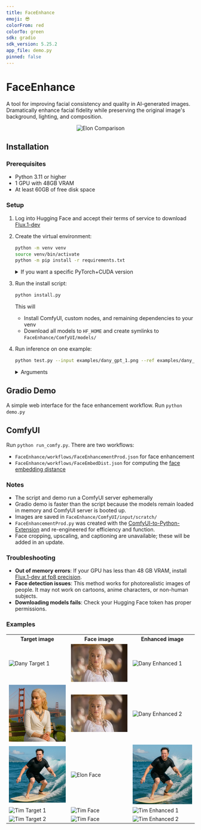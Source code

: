 ```yaml
---
title: FaceEnhance
emoji: 😎 
colorFrom: red
colorTo: green
sdk: gradio
sdk_version: 5.25.2
app_file: demo.py
pinned: false
---
```


# FaceEnhance
A tool for improving facial consistency and quality in AI-generated images. Dramatically enhance facial fidelity while preserving the original image's background, lighting, and composition.

<div style="text-align: center;">
  <img src="examples/elon_compare.gif" alt="Elon Comparison" width="600"/>
</div>

## Installation

### Prerequisites
- Python 3.11 or higher
- 1 GPU with 48GB VRAM
- At least 60GB of free disk space

### Setup

1. Log into Hugging Face and accept their terms of service to download [Flux.1-dev](https://huggingface.co/black-forest-labs/FLUX.1-dev)


2. Create the virtual environment:
   ```bash
   python -m venv venv
   source venv/bin/activate
   python -m pip install -r requirements.txt
   ```

   <details>
   <summary>If you want a specific PyTorch+CUDA version</summary>

   ```bash
   python -m pip install torch torchvision torchaudio --index-url https://download.pytorch.org/whl/cu124
   python -m pip install xformers --index-url https://download.pytorch.org/whl/cu124
   ```

   </details>

3. Run the install script:
   ```bash
   python install.py
   ```

   This will
   - Install ComfyUI, custom nodes, and remaining dependencies to your venv
   - Download all models to `HF_HOME` and create symlinks to `FaceEnhance/ComfyUI/models/`

4. Run inference on one example:

   ```bash
   python test.py --input examples/dany_gpt_1.png --ref examples/dany_face.jpg --out examples/dany_enhanced.png
   ```

   <details>
   <summary>Arguments</summary>

   - `--input` (str): Path to the input image.
   - `--ref` (str): Path to the reference face image.
   - `--output` (str): Path to save the output image.
   - `--id_weight` (float): Face ID weight. Default: 0.75.
   </details>

## Gradio Demo

A simple web interface for the face enhancement workflow. Run `python demo.py`

## ComfyUI

Run `python run_comfy.py`. There are two workflows:
- `FaceEnhance/workflows/FaceEnhancementProd.json` for face enhancement
- `FaceEnhance/workflows/FaceEmbedDist.json` for computing the [face embedding distance](https://github.com/cubiq/ComfyUI_FaceAnalysis)


### Notes
- The script and demo run a ComfyUI server ephemerally
- Gradio demo is faster than the script because the models remain loaded in memory and ComfyUI server is booted up.
- Images are saved in `FaceEnhance/ComfyUI/input/scratch/`
- `FaceEnhancementProd.py` was created with the [ComfyUI-to-Python-Extension](https://github.com/pydn/ComfyUI-to-Python-Extension) and re-engineered for efficiency and function.
- Face cropping, upscaling, and captioning are unavailable; these will be added in an update.

### Troubleshooting

- **Out of memory errors**: If your GPU has less than 48 GB VRAM, install [Flux.1-dev at fp8 precision](https://huggingface.co/Comfy-Org/flux1-dev).
- **Face detection issues**: This method works for photorealistic images of people. It may not work on cartoons, anime characters, or non-human subjects.
- **Downloading models fails**: Check your Hugging Face token has proper permissions.

### Examples

<table>
  <tr>
    <th>Target image</th>
    <th>Face image</th>
    <th>Enhanced image</th>
  </tr>
  <tr>
    <td><img src="examples/dany_gpt_1.png" alt="Dany Target 1" width="200"/></td>
    <td><img src="examples/dany_face.jpg" alt="Dany Face" width="200"/></td>
    <td><img src="examples/dany_enhanced_1.png" alt="Dany Enhanced 1" width="200"/></td>
  </tr>
  <tr>
    <td><img src="examples/dany_gpt_2.png" alt="Dany Target 2" width="200"/></td>
    <td><img src="examples/dany_face.jpg" alt="Dany Face" width="200"/></td>
    <td><img src="examples/dany_enhanced_2.png" alt="Dany Enhanced 2" width="200"/></td>
  </tr>
  <tr>
    <td><img src="examples/elon_gpt.png" alt="Elon Target" width="200"/></td>
    <td><img src="examples/elon_face.png" alt="Elon Face" width="200"/></td>
    <td><img src="examples/elon_enhanced.png" alt="Elon Enhanced" width="200"/></td>
  </tr>
  <tr>
    <td><img src="examples/tim_gpt_1.png" alt="Tim Target 1" width="200"/></td>
    <td><img src="examples/tim_face.jpg" alt="Tim Face" width="200"/></td>
    <td><img src="examples/tim_enhanced_1.png" alt="Tim Enhanced 1" width="200"/></td>
  </tr>
  <tr>
    <td><img src="examples/tim_gpt_2.png" alt="Tim Target 2" width="200"/></td>
    <td><img src="examples/tim_face.jpg" alt="Tim Face" width="200"/></td>
    <td><img src="examples/tim_enhanced_2.png" alt="Tim Enhanced 2" width="200"/></td>
  </tr>
</table>
